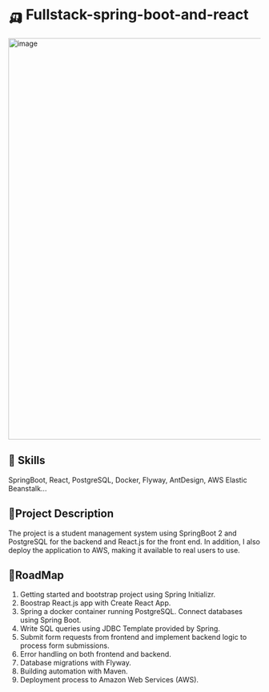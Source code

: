 # 🛺 Fullstack-spring-boot-and-react

<img width="800" alt="image" src="https://github.com/Tyler03118/FullStackProject/assets/113784268/3ce861f9-b8c7-4ab3-9482-97a50c0cf3ce">

## 🦫 Skills
SpringBoot, React, PostgreSQL, Docker, Flyway, AntDesign, AWS Elastic Beanstalk...


## 🏸Project Description
The project is a student management system using SpringBoot 2 and PostgreSQL for the backend and React.js for the front end. In addition, I also deploy the application to AWS, making it available to real users to use. 

## 🏏RoadMap
1. Getting started and bootstrap project using Spring Initializr.
2. Boostrap React.js app with Create React App.
3. Spring a docker container running PostgreSQL. Connect databases using Spring Boot.
4. Write SQL queries using JDBC Template provided by Spring.
5. Submit form requests from frontend and implement backend logic to process form submissions.
6. Error handling on both frontend and backend.
7. Database migrations with Flyway.
8. Building automation with Maven.
9. Deployment process to Amazon Web Services (AWS).
